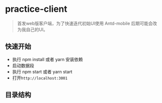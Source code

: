 # practice-client

> 首发web版客户端，为了快速迭代初始UI使用 Antd-mobile 后期可能会改为我自己的UI。

## 快速开始

  - 执行 npm install 或者 yarn 安装依赖
  - 启动数据段
  - 执行 npm start 或者 yarn start
  - 打开`http://localhost:3001`

## 目录结构
